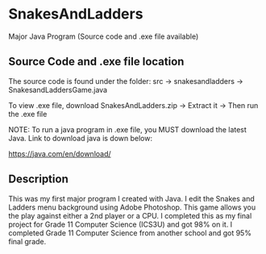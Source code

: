SnakesAndLadders
================

Major Java Program (Source code and .exe file available)

Source Code and .exe file location
----------------------------------
The source code is found under the folder: src -> snakesandladders -> SnakesandLaddersGame.java

To view .exe file, download SnakesAndLadders.zip -> Extract it -> Then run the .exe file

NOTE: To run a java program in .exe file, you MUST download the latest Java. Link to download java is down below:

https://java.com/en/download/

Description
------------
This was my first major program I created with Java. I edit the Snakes and Ladders menu background using Adobe Photoshop.
This game allows you the play against either a 2nd player or a CPU. I completed this as my final project for Grade 11 Computer Science (ICS3U) and got 98% on it. I completed Grade 11 Computer Science from another school and got 95% final grade.
